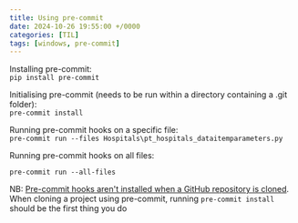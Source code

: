 ```yaml
---
title: Using pre-commit
date: 2024-10-26 19:55:00 +/0000
categories: [TIL]
tags: [windows, pre-commit]
---
```


Installing pre-commit:  
`pip install pre-commit`

Initialising pre-commit (needs to be run within a directory containing a .git folder):  
`pre-commit install`

Running pre-commit hooks on a specific file:  
`pre-commit run --files Hospitals\pt_hospitals_dataitemparameters.py`

Running pre-commit hooks on all files:  
<!-- TODO: Doesn't work   -->
`pre-commit run --all-files`

NB: [Pre-commit hooks aren't installed when a GitHub repository is cloned](https://pre-commit.com/#usage). When cloning a project using pre-commit, running `pre-commit install` should be the first thing you do
